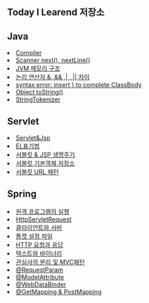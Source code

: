 ## Today I Learend 저장소

## Java
<li>
  <a href="https://odon2.tistory.com/2?category=555615">Compiler</a>
</li>
<li>
  <a href="https://odon2.tistory.com/3?category=555615">Scanner next(), nextLine()</a>
</li>
<li>
  <a href="https://odon2.tistory.com/4?category=555615">JVM 메모리 구조</a>
</li>
<li>
  <a href="https://odon2.tistory.com/6?category=555615">논리 연산자 &, && ,| , || 차이</a>
</li>
<li>
  <a href="https://odon2.tistory.com/7?category=555615">syntax error: insert } to complete ClassBody</a>
</li>
<li>
  <a href="https://odon2.tistory.com/8?category=555615">Object toString()</a>
</li>
<li>
  <a href="https://odon2.tistory.com/23?category=555615">StringTokenizer</a>
</li>

## Servlet
<li>
  <a href="https://github.com/odong2/TIL/blob/main/Servlet%20%26%20Jsp/Servlet%26jsp.md">Servlet&Jsp</a>
</li>
<li>
  <a href="https://odon2.tistory.com/20?category=578707">EL표기법</a>
</li>
<li>
  <a href="https://odon2.tistory.com/24?category=578707">서블릿 & JSP 생명주기</a>
</li>
<li>
  <a href="https://odon2.tistory.com/25?category=578707">서블릿 기본객체 저장소</a>
</li>
<li>
  <a href="https://odon2.tistory.com/26?category=578707">서블릿 URL 패턴</a>
</li>

## Spring
  <li>
  <a href="https://odon2.tistory.com/15?category=578706">
  원격 프로그램의 실행<a/>
  </li>
  <li>
  <a href="https://odon2.tistory.com/16?category=578706">HttpServletRequest</a>
  </li>
  <li>
   <a href="https://odon2.tistory.com/17?category=578706">
   클라이언트와 서버
    </a>
  </li>
   <li>
   <a href="https://odon2.tistory.com/18?category=578706">톰캣 설정 파일</a>
  </li>
   <li>
   <a href="https://odon2.tistory.com/19?category=578706">HTTP 요청과 응답</a>
  </li>
     <li>
   <a href="https://odon2.tistory.com/21?category=578706">텍스트와 바이너리</a>
  </li>
   <li>
   <a href="https://odon2.tistory.com/22?category=578706">관심사의 분리 및 MVC패턴</a>
  </li>
   <li>
   <a href="https://odon2.tistory.com/27?category=578706">@RequestParam</a>
  </li>
   <li>
   <a href="https://odon2.tistory.com/28?category=578706">@ModelAttribute</a>
  </li>
   <li>
   <a href="https://odon2.tistory.com/29?category=578706">@WebDataBinder</a>
  </li>
   <li>
   <a href="https://odon2.tistory.com/30">@GetMapping & PostMapping</a>
  </li>

